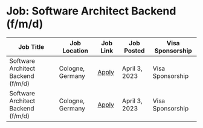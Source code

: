 # Job: Software Architect Backend (f/m/d)

| Job Title | Job Location | Job Link | Job Posted | Visa Sponsorship |
| --- | --- | --- | --- | --- |
| Software Architect Backend (f/m/d) | Cologne, Germany | [Apply](https://kaufland-ecommerce.com/en/job/software-architect-backend-f-m-d/) | April 3, 2023 | Visa Sponsorship |
| Software Architect Backend (f/m/d) | Cologne, Germany | [Apply](https://kaufland-ecommerce.com/en/job/software-architect-backend-f-m-d/) | April 3, 2023 | Visa Sponsorship |
